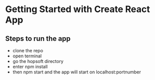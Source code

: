 # Getting Started with Create React App

## Steps to run the app
- clone the repo
- open terminal 
- go the hopsoft directory
- enter npm install 
- then npm start and the app will start on localhost:portnumber
